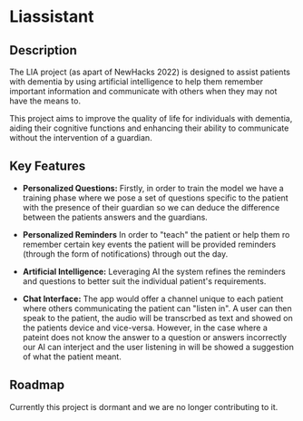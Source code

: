 # Liassistant

## Description

The LIA project (as apart of NewHacks 2022) is designed to assist patients with dementia by using artificial intelligence to help them remember important information and communicate with others when they may not have the means to.

This project aims to improve the quality of life for individuals with dementia, aiding their cognitive functions and enhancing their ability to communicate without the intervention of a guardian.

## Key Features

- **Personalized Questions:** Firstly, in order to train the model we have a training phase where we pose a set of questions specific to the patient with the presence of their guardian so we can deduce the difference between the patients answers and the guardians.

- **Personalized Reminders** In order to "teach" the patient or help them ro remember certain key events the patient will be provided reminders (through the form of notifications) through out the day.

- **Artificial Intelligence:** Leveraging AI the system refines the reminders and questions to better suit the individual patient's requirements.

- **Chat Interface:** The app would offer a channel unique to each patient where others communicating the patient can "listen in". A user can then speak to the patient, the audio will be transcrbed as text and showed on the patients device and vice-versa. However, in the case where a pateint does not know the answer to a question or answers incorrectly our AI can interject and the user listening in will be showed a suggestion of what the patient meant.

## Roadmap

Currently this project is dormant and we are no longer contributing to it.
